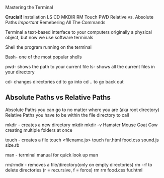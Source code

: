 Mastering the Terminal

**Crucial!**
Installation
LS
CD
MKDIR
RM
Touch
PWD
Relative vs. Absolute Paths
*Important*
Remebering All The Commands


Terminal
  a text-based interface to your computers
  originally a physical object, but now we use software terminals

Shell
  the program running on the terminal

  Bash- one of the most popular shells

pwd- shows the path to your current file
ls- shows all the current files in your directory

cd- changes directories
  cd <filename> to go into
  cd .. to go back out

## Absolute Paths vs Relative Paths ##
Absolute Paths you can go to no matter where you are (aka root directory)
Relative Paths you have to be within the file directory to call

mkdir - creates a new directory
mkdir <directoryname>
mkdir -v Hamster Mouse Goat Cow creating multiple folders at once

touch - creates a file
touch <filename.js>
touch fur.html food.css sound.js size.rb

man - terminal manual for quick look up
man <terminalcommand>

rm/rmdir - removes a file/directory(only on empty directories)
rm -rf to delete directories (r = recursive, f = force)
rm <filename>
rm food.css fur.html